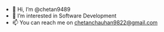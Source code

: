 - 👋 Hi, I’m @chetan9489
- 👀 I’m interested in Software Development
- 📫 You can reach me on chetanchauhan9822@gmail.com

<!---
chetan9489/chetan9489 is a ✨ special ✨ repository because its `README.md` (this file) appears on your GitHub profile.
You can click the Preview link to take a look at your changes.
--->
